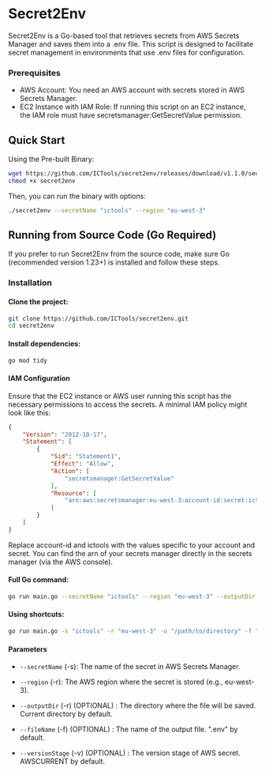 # Secret2Env

Secret2Env is a Go-based tool that retrieves secrets from AWS Secrets Manager and saves them into a .env file. This script is designed to facilitate secret management in environments that use .env files for configuration.


### Prerequisites

- AWS Account: You need an AWS account with secrets stored in AWS Secrets Manager.
- EC2 Instance with IAM Role: If running this script on an EC2 instance, the IAM role must have secretsmanager:GetSecretValue permission.

## Quick Start

Using the Pre-built Binary:

```bash
wget https://github.com/ICTools/secret2env/releases/download/v1.1.0/secret2env
chmod +x secret2env
```

Then, you can run the binary with options:

```bash
./secret2env --secretName "ictools" --region "eu-west-3"
```

## Running from Source Code (Go Required)

If you prefer to run Secret2Env from the source code, make sure Go (recommended version 1.23+) is installed and follow these steps.

### Installation

#### Clone the project:

```bash
git clone https://github.com/ICTools/secret2env.git
cd secret2env
```

#### Install dependencies:
```bash
go mod tidy
```

#### IAM Configuration

Ensure that the EC2 instance or AWS user running this script has the necessary permissions to access the secrets. A minimal IAM policy might look like this:

```json
{
    "Version": "2012-10-17",
    "Statement": [
        {
            "Sid": "Statement1",
            "Effect": "Allow",
            "Action": [
                "secretsmanager:GetSecretValue"
            ],
            "Resource": [
                "arn:aws:secretsmanager:eu-west-3:account-id:secret:ictools"
            ]
        }
    ]
}
```

Replace account-id and ictools with the values specific to your account and secret. You can find the arn of your secrets manager directly in the secrets manager (via the AWS console).

#### Full Go command:

```bash
go run main.go --secretName "ictools" --region "eu-west-3" --outputDir "/path/to/directory" --fileName ".env.local" --versionStage "AWSCURRENT"
```

#### Using shortcuts:

```bash
go run main.go -s "ictools" -r "eu-west-3" -o "/path/to/directory" -f ".env.local" -v "AWSCURRENT"
```

#### Parameters

- `--secretName` (-s): The name of the secret in AWS Secrets Manager.

- `--region` (-r): The AWS region where the secret is stored (e.g., eu-west-3).

- `--outputDir` (-r) (OPTIONAL) : The directory where the file will be saved. Current directory by default.

- `--fileName` (-f) (OPTIONAL) : The name of the output file. ".env" by default.

- `--versionStage` (-v) (OPTIONAL) : The version stage of AWS secret. AWSCURRENT by default. 